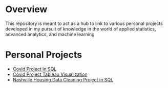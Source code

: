 # Overview

This repository is meant to act as a hub to link to various personal projects developed in my pursuit of knowledge in the world of applied statistics, advanced analytics, and machine learning

# Personal Projects

* [Covid Project in SQL](https://github.com/wbgephart/PortfolioProjects/tree/main/CovidProject)
* [Covid Project Tableau Visualization](https://public.tableau.com/app/profile/william.gephart/viz/CovidProject_16548318031930/Dashboard1)
* [Nashville Housing Data Cleaning Project in SQL](https://github.com/wbgephart/PortfolioProjects/tree/main/NashvilleHousingProject)
